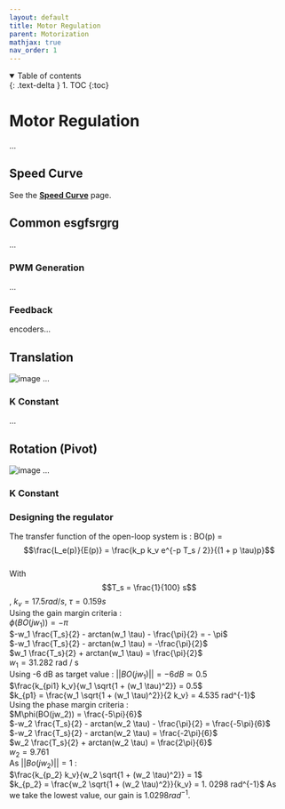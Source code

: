 ```yaml
---
layout: default
title: Motor Regulation
parent: Motorization
mathjax: true
nav_order: 1
---
```


<details open markdown="block">
  <summary>
    Table of contents
  </summary>
  {: .text-delta }
1. TOC
{:toc}
</details>

# Motor Regulation
...

## Speed Curve
See the **[Speed Curve](/speedCurve)** page.

## Common esgfsrgrg
...

### PWM Generation
...

### Feedback
encoders...

## Translation
![image](https://user-images.githubusercontent.com/23436953/228483207-f1e11347-ffc9-4086-a2b3-49d63ada9217.png)
...

### K Constant
...


## Rotation (Pivot)
![image](https://user-images.githubusercontent.com/23436953/228483356-38b98cfd-41e4-4f16-b560-a83ecde1d68a.png)
...

### K Constant
### Designing the regulator

The transfer function of the open-loop system is : BO(p) =
$$\frac{L_e(p)}{E(p)} = \frac{k_p k_v e^{-p T_s / 2}}{(1 + p \tau)p}$$\
With $$T_s = \frac{1}{100} s$$, $k_v = 17.5 rad / s$, $\tau = 0.159 s$\
Using the gain margin criteria :\
$\phi (BO(jw_1)) = - \pi$\
$-w_1 \frac{T_s}{2} - arctan(w_1 \tau) - \frac{\pi}{2} = - \pi$\
$-w_1  \frac{T_s}{2}  - arctan(w_1 \tau)  = -\frac{\pi}{2}$\
$w_1  \frac{T_s}{2}  + arctan(w_1 \tau)  = \frac{\pi}{2}$\
$w_1 = 31.282$ rad / s\
Using -6 dB as target value : $|| BO(jw_1)|| = -6 dB \simeq 0.5$\
$\frac{k_{pi1} k_v}{w_1 \sqrt{1 + (w_1 \tau)^2}} = 0.5$\
$k_{p1} = \frac{w_1 \sqrt{1 + (w_1 \tau)^2}}{2 k_v} = 4.535 rad^{-1}$\
Using the phase margin criteria :\
$M\phi(BO(jw_2)) = \frac{-5\pi}{6}$\
$-w_2 \frac{T_s}{2} - arctan(w_2 \tau) - \frac{\pi}{2} = \frac{-5\pi}{6}$\
$-w_2 \frac{T_s}{2} - arctan(w_2 \tau)  = \frac{-2\pi}{6}$\
$w_2 \frac{T_s}{2} + arctan(w_2 \tau)  = \frac{2\pi}{6}$\
$w_2 =  9.761$\
As $||Bo(jw_2)|| = 1$ :\
$\frac{k_{p_2} k_v}{w_2 \sqrt{1 + (w_2 \tau)^2}} = 1$\
$k_{p_2} = \frac{w_2 \sqrt{1 + (w_2 \tau)^2}}{k_v} = 1. 0298 rad^{-1}$
As we take the lowest value, our gain is $1. 0298 rad^{-1}$.


